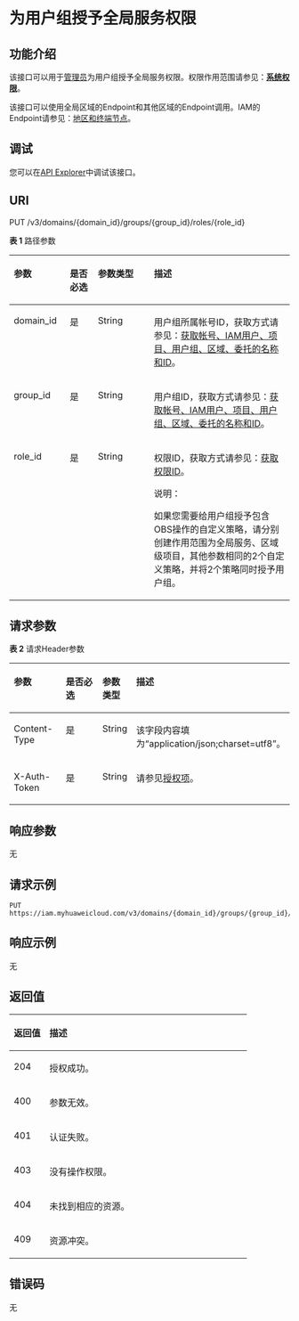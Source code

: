 # 为用户组授予全局服务权限<a name="iam_10_0005"></a>

## 功能介绍<a name="zh-cn_topic_0222037559_section11645132715332"></a>

该接口可以用于<u>[管理员](https://support.huaweicloud.com/usermanual-iam/iam_01_0001.html)</u><u></u>为用户组授予全局服务权限。权限作用范围请参见：**[系统权限](https://support.huaweicloud.com/usermanual-permissions/iam_01_0001.html)**。

该接口可以使用全局区域的Endpoint和其他区域的Endpoint调用。IAM的Endpoint请参见：[地区和终端节点](https://developer.huaweicloud.com/endpoint?IAM)。

## 调试<a name="section1211771211312"></a>

您可以在[API Explorer](https://apiexplorer.developer.huaweicloud.com/apiexplorer/doc?product=IAM&api=KeystoneAssociateGroupWithDomainPermission)中调试该接口。

## URI<a name="zh-cn_topic_0222037559_section4646127103315"></a>

PUT /v3/domains/\{domain\_id\}/groups/\{group\_id\}/roles/\{role\_id\}

**表 1**  路径参数

<a name="zh-cn_topic_0222037559_table7647112715338"></a>
<table><thead align="left"><tr id="zh-cn_topic_0222037559_row196468270335"><th class="cellrowborder" valign="top" width="20%" id="mcps1.2.5.1.1"><p id="zh-cn_topic_0222037559_p19647102723313"><a name="zh-cn_topic_0222037559_p19647102723313"></a><a name="zh-cn_topic_0222037559_p19647102723313"></a>参数</p>
</th>
<th class="cellrowborder" valign="top" width="10%" id="mcps1.2.5.1.2"><p id="zh-cn_topic_0222037559_p5647182733314"><a name="zh-cn_topic_0222037559_p5647182733314"></a><a name="zh-cn_topic_0222037559_p5647182733314"></a>是否必选</p>
</th>
<th class="cellrowborder" valign="top" width="20%" id="mcps1.2.5.1.3"><p id="zh-cn_topic_0222037559_p116471727143318"><a name="zh-cn_topic_0222037559_p116471727143318"></a><a name="zh-cn_topic_0222037559_p116471727143318"></a>参数类型</p>
</th>
<th class="cellrowborder" valign="top" width="50%" id="mcps1.2.5.1.4"><p id="zh-cn_topic_0222037559_p18647192717339"><a name="zh-cn_topic_0222037559_p18647192717339"></a><a name="zh-cn_topic_0222037559_p18647192717339"></a>描述</p>
</th>
</tr>
</thead>
<tbody><tr id="zh-cn_topic_0222037559_row19646327203317"><td class="cellrowborder" valign="top" width="20%" headers="mcps1.2.5.1.1 "><p id="zh-cn_topic_0222037559_p464717275336"><a name="zh-cn_topic_0222037559_p464717275336"></a><a name="zh-cn_topic_0222037559_p464717275336"></a>domain_id</p>
</td>
<td class="cellrowborder" valign="top" width="10%" headers="mcps1.2.5.1.2 "><p id="zh-cn_topic_0222037559_p17647132713320"><a name="zh-cn_topic_0222037559_p17647132713320"></a><a name="zh-cn_topic_0222037559_p17647132713320"></a>是</p>
</td>
<td class="cellrowborder" valign="top" width="20%" headers="mcps1.2.5.1.3 "><p id="zh-cn_topic_0222037559_p1464817273335"><a name="zh-cn_topic_0222037559_p1464817273335"></a><a name="zh-cn_topic_0222037559_p1464817273335"></a>String</p>
</td>
<td class="cellrowborder" valign="top" width="50%" headers="mcps1.2.5.1.4 "><p id="zh-cn_topic_0222037559_p46481227153312"><a name="zh-cn_topic_0222037559_p46481227153312"></a><a name="zh-cn_topic_0222037559_p46481227153312"></a>用户组所属帐号ID，获取方式请参见：<a href="获取帐号-IAM用户-项目-用户组-区域-委托的名称和ID.md">获取帐号、IAM用户、项目、用户组、区域、委托的名称和ID</a>。</p>
</td>
</tr>
<tr id="zh-cn_topic_0222037559_row4646127203319"><td class="cellrowborder" valign="top" width="20%" headers="mcps1.2.5.1.1 "><p id="zh-cn_topic_0222037559_p8648227133312"><a name="zh-cn_topic_0222037559_p8648227133312"></a><a name="zh-cn_topic_0222037559_p8648227133312"></a>group_id</p>
</td>
<td class="cellrowborder" valign="top" width="10%" headers="mcps1.2.5.1.2 "><p id="zh-cn_topic_0222037559_p1264862763318"><a name="zh-cn_topic_0222037559_p1264862763318"></a><a name="zh-cn_topic_0222037559_p1264862763318"></a>是</p>
</td>
<td class="cellrowborder" valign="top" width="20%" headers="mcps1.2.5.1.3 "><p id="zh-cn_topic_0222037559_p1564832703318"><a name="zh-cn_topic_0222037559_p1564832703318"></a><a name="zh-cn_topic_0222037559_p1564832703318"></a>String</p>
</td>
<td class="cellrowborder" valign="top" width="50%" headers="mcps1.2.5.1.4 "><p id="zh-cn_topic_0222037559_p10648427103320"><a name="zh-cn_topic_0222037559_p10648427103320"></a><a name="zh-cn_topic_0222037559_p10648427103320"></a>用户组ID，获取方式请参见：<a href="获取帐号-IAM用户-项目-用户组-区域-委托的名称和ID.md">获取帐号、IAM用户、项目、用户组、区域、委托的名称和ID</a>。</p>
</td>
</tr>
<tr id="zh-cn_topic_0222037559_row156461273339"><td class="cellrowborder" valign="top" width="20%" headers="mcps1.2.5.1.1 "><p id="zh-cn_topic_0222037559_p96486274338"><a name="zh-cn_topic_0222037559_p96486274338"></a><a name="zh-cn_topic_0222037559_p96486274338"></a>role_id</p>
</td>
<td class="cellrowborder" valign="top" width="10%" headers="mcps1.2.5.1.2 "><p id="zh-cn_topic_0222037559_p1664962783318"><a name="zh-cn_topic_0222037559_p1664962783318"></a><a name="zh-cn_topic_0222037559_p1664962783318"></a>是</p>
</td>
<td class="cellrowborder" valign="top" width="20%" headers="mcps1.2.5.1.3 "><p id="zh-cn_topic_0222037559_p11649112718337"><a name="zh-cn_topic_0222037559_p11649112718337"></a><a name="zh-cn_topic_0222037559_p11649112718337"></a>String</p>
</td>
<td class="cellrowborder" valign="top" width="50%" headers="mcps1.2.5.1.4 "><p id="zh-cn_topic_0222037559_p17649427133318"><a name="zh-cn_topic_0222037559_p17649427133318"></a><a name="zh-cn_topic_0222037559_p17649427133318"></a>权限ID，获取方式请参见：<a href="查询权限列表.md">获取权限ID</a>。</p>
<div class="note" id="note12226133219443"><a name="note12226133219443"></a><a name="note12226133219443"></a><span class="notetitle"> 说明： </span><div class="notebody"><p id="p52273320448"><a name="p52273320448"></a><a name="p52273320448"></a>如果您需要给用户组授予包含OBS操作的自定义策略，请分别创建作用范围为全局服务、区域级项目，其他参数相同的2个自定义策略，并将2个策略同时授予用户组。</p>
</div></div>
</td>
</tr>
</tbody>
</table>

## 请求参数<a name="zh-cn_topic_0222037559_section1564912717339"></a>

**表 2**  请求Header参数

<a name="zh-cn_topic_0222037559_HeaderParameter"></a>
<table><thead align="left"><tr id="zh-cn_topic_0222037559_row146499274332"><th class="cellrowborder" valign="top" width="20%" id="mcps1.2.5.1.1"><p id="zh-cn_topic_0222037559_p66506271331"><a name="zh-cn_topic_0222037559_p66506271331"></a><a name="zh-cn_topic_0222037559_p66506271331"></a>参数</p>
</th>
<th class="cellrowborder" valign="top" width="20%" id="mcps1.2.5.1.2"><p id="zh-cn_topic_0222037559_p1665022743312"><a name="zh-cn_topic_0222037559_p1665022743312"></a><a name="zh-cn_topic_0222037559_p1665022743312"></a>是否必选</p>
</th>
<th class="cellrowborder" valign="top" width="10%" id="mcps1.2.5.1.3"><p id="zh-cn_topic_0222037559_p166501427123314"><a name="zh-cn_topic_0222037559_p166501427123314"></a><a name="zh-cn_topic_0222037559_p166501427123314"></a>参数类型</p>
</th>
<th class="cellrowborder" valign="top" width="50%" id="mcps1.2.5.1.4"><p id="zh-cn_topic_0222037559_p7650127103314"><a name="zh-cn_topic_0222037559_p7650127103314"></a><a name="zh-cn_topic_0222037559_p7650127103314"></a>描述</p>
</th>
</tr>
</thead>
<tbody><tr id="zh-cn_topic_0222037559_row1564914273336"><td class="cellrowborder" valign="top" width="20%" headers="mcps1.2.5.1.1 "><p id="zh-cn_topic_0222037559_p17650627153319"><a name="zh-cn_topic_0222037559_p17650627153319"></a><a name="zh-cn_topic_0222037559_p17650627153319"></a>Content-Type</p>
</td>
<td class="cellrowborder" valign="top" width="20%" headers="mcps1.2.5.1.2 "><p id="zh-cn_topic_0222037559_p8650122713335"><a name="zh-cn_topic_0222037559_p8650122713335"></a><a name="zh-cn_topic_0222037559_p8650122713335"></a>是</p>
</td>
<td class="cellrowborder" valign="top" width="10%" headers="mcps1.2.5.1.3 "><p id="zh-cn_topic_0222037559_p1865012712338"><a name="zh-cn_topic_0222037559_p1865012712338"></a><a name="zh-cn_topic_0222037559_p1865012712338"></a>String</p>
</td>
<td class="cellrowborder" valign="top" width="50%" headers="mcps1.2.5.1.4 "><p id="zh-cn_topic_0222037559_p4651182723311"><a name="zh-cn_topic_0222037559_p4651182723311"></a><a name="zh-cn_topic_0222037559_p4651182723311"></a>该字段内容填为“application/json;charset=utf8”。</p>
</td>
</tr>
<tr id="zh-cn_topic_0222037559_row16491127183310"><td class="cellrowborder" valign="top" width="20%" headers="mcps1.2.5.1.1 "><p id="zh-cn_topic_0222037559_p0651172715337"><a name="zh-cn_topic_0222037559_p0651172715337"></a><a name="zh-cn_topic_0222037559_p0651172715337"></a>X-Auth-Token</p>
</td>
<td class="cellrowborder" valign="top" width="20%" headers="mcps1.2.5.1.2 "><p id="zh-cn_topic_0222037559_p8651122703318"><a name="zh-cn_topic_0222037559_p8651122703318"></a><a name="zh-cn_topic_0222037559_p8651122703318"></a>是</p>
</td>
<td class="cellrowborder" valign="top" width="10%" headers="mcps1.2.5.1.3 "><p id="zh-cn_topic_0222037559_p1365112272339"><a name="zh-cn_topic_0222037559_p1365112272339"></a><a name="zh-cn_topic_0222037559_p1365112272339"></a>String</p>
</td>
<td class="cellrowborder" valign="top" width="50%" headers="mcps1.2.5.1.4 "><p id="zh-cn_topic_0222037559_p1865182710333"><a name="zh-cn_topic_0222037559_p1865182710333"></a><a name="zh-cn_topic_0222037559_p1865182710333"></a>请参见<a href="授权项.md">授权项</a>。</p>
</td>
</tr>
</tbody>
</table>

## 响应参数<a name="zh-cn_topic_0222037559_section565162743310"></a>

无

## 请求示例<a name="zh-cn_topic_0222037559_section26514272332"></a>

```
PUT https://iam.myhuaweicloud.com/v3/domains/{domain_id}/groups/{group_id}/roles/{role_id}
```

## 响应示例<a name="zh-cn_topic_0222037559_section66521227203316"></a>

无

## 返回值<a name="zh-cn_topic_0222037559_section16652182714337"></a>

<a name="zh-cn_topic_0222037559_table278"></a>
<table><thead align="left"><tr id="zh-cn_topic_0222037559_row1565312714332"><th class="cellrowborder" valign="top" width="15%" id="mcps1.1.3.1.1"><p id="zh-cn_topic_0222037559_p1665342710336"><a name="zh-cn_topic_0222037559_p1665342710336"></a><a name="zh-cn_topic_0222037559_p1665342710336"></a>返回值</p>
</th>
<th class="cellrowborder" valign="top" width="85%" id="mcps1.1.3.1.2"><p id="zh-cn_topic_0222037559_p18653152716339"><a name="zh-cn_topic_0222037559_p18653152716339"></a><a name="zh-cn_topic_0222037559_p18653152716339"></a>描述</p>
</th>
</tr>
</thead>
<tbody><tr id="zh-cn_topic_0222037559_row5653172753318"><td class="cellrowborder" valign="top" width="15%" headers="mcps1.1.3.1.1 "><p id="zh-cn_topic_0222037559_p1465312753316"><a name="zh-cn_topic_0222037559_p1465312753316"></a><a name="zh-cn_topic_0222037559_p1465312753316"></a>204</p>
</td>
<td class="cellrowborder" valign="top" width="85%" headers="mcps1.1.3.1.2 "><p id="zh-cn_topic_0222037559_p1765316270335"><a name="zh-cn_topic_0222037559_p1765316270335"></a><a name="zh-cn_topic_0222037559_p1765316270335"></a>授权成功。</p>
</td>
</tr>
<tr id="zh-cn_topic_0222037559_row106531027113318"><td class="cellrowborder" valign="top" width="15%" headers="mcps1.1.3.1.1 "><p id="zh-cn_topic_0222037559_p965412716333"><a name="zh-cn_topic_0222037559_p965412716333"></a><a name="zh-cn_topic_0222037559_p965412716333"></a>400</p>
</td>
<td class="cellrowborder" valign="top" width="85%" headers="mcps1.1.3.1.2 "><p id="zh-cn_topic_0222037559_p106541827103310"><a name="zh-cn_topic_0222037559_p106541827103310"></a><a name="zh-cn_topic_0222037559_p106541827103310"></a>参数无效。</p>
</td>
</tr>
<tr id="zh-cn_topic_0222037559_row865362763311"><td class="cellrowborder" valign="top" width="15%" headers="mcps1.1.3.1.1 "><p id="zh-cn_topic_0222037559_p1565422773315"><a name="zh-cn_topic_0222037559_p1565422773315"></a><a name="zh-cn_topic_0222037559_p1565422773315"></a>401</p>
</td>
<td class="cellrowborder" valign="top" width="85%" headers="mcps1.1.3.1.2 "><p id="zh-cn_topic_0222037559_p10654927103315"><a name="zh-cn_topic_0222037559_p10654927103315"></a><a name="zh-cn_topic_0222037559_p10654927103315"></a>认证失败。</p>
</td>
</tr>
<tr id="zh-cn_topic_0222037559_row9653102743314"><td class="cellrowborder" valign="top" width="15%" headers="mcps1.1.3.1.1 "><p id="zh-cn_topic_0222037559_p365452703315"><a name="zh-cn_topic_0222037559_p365452703315"></a><a name="zh-cn_topic_0222037559_p365452703315"></a>403</p>
</td>
<td class="cellrowborder" valign="top" width="85%" headers="mcps1.1.3.1.2 "><p id="zh-cn_topic_0222037559_p1165420271331"><a name="zh-cn_topic_0222037559_p1165420271331"></a><a name="zh-cn_topic_0222037559_p1165420271331"></a>没有操作权限。</p>
</td>
</tr>
<tr id="zh-cn_topic_0222037559_row1465315273333"><td class="cellrowborder" valign="top" width="15%" headers="mcps1.1.3.1.1 "><p id="zh-cn_topic_0222037559_p196542272339"><a name="zh-cn_topic_0222037559_p196542272339"></a><a name="zh-cn_topic_0222037559_p196542272339"></a>404</p>
</td>
<td class="cellrowborder" valign="top" width="85%" headers="mcps1.1.3.1.2 "><p id="zh-cn_topic_0222037559_p8654192733316"><a name="zh-cn_topic_0222037559_p8654192733316"></a><a name="zh-cn_topic_0222037559_p8654192733316"></a>未找到相应的资源。</p>
</td>
</tr>
<tr id="zh-cn_topic_0222037559_row1965310279334"><td class="cellrowborder" valign="top" width="15%" headers="mcps1.1.3.1.1 "><p id="zh-cn_topic_0222037559_p19655162713337"><a name="zh-cn_topic_0222037559_p19655162713337"></a><a name="zh-cn_topic_0222037559_p19655162713337"></a>409</p>
</td>
<td class="cellrowborder" valign="top" width="85%" headers="mcps1.1.3.1.2 "><p id="zh-cn_topic_0222037559_p365582719334"><a name="zh-cn_topic_0222037559_p365582719334"></a><a name="zh-cn_topic_0222037559_p365582719334"></a>资源冲突。</p>
</td>
</tr>
</tbody>
</table>

## 错误码<a name="zh-cn_topic_0222037559_section265532710338"></a>

无

